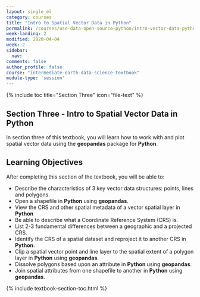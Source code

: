 ```yaml
---
layout: single_el
category: courses
title: "Intro to Spatial Vector Data in Python"
permalink: /courses/use-data-open-source-python/intro-vector-data-python/
week-landing: 2
modified: 2020-04-04
week: 2
sidebar:
  nav:
comments: false
author_profile: false
course: "intermediate-earth-data-science-textbook"
module-type: 'session'
---
```


{% include toc title="Section Three" icon="file-text" %}

<div class="notice--info" markdown="1">

## <i class="fa fa-ship" aria-hidden="true"></i> Section Three - Intro to Spatial Vector Data in Python

In section three of this textbook, you will learn how to work with and plot spatial vector data using the **geopandas** package for **Python**. 


## <i class="fa fa-graduation-cap" aria-hidden="true"></i> Learning Objectives

After completing this section of the textbook, you will be able to:

* Describe the characteristics of 3 key vector data structures: points, lines and polygons.
* Open a shapefile in **Python** using **geopandas**.
* View the CRS and other spatial metadata of a vector spatial layer in **Python**
* Be able to describe what a Coordinate Reference System (CRS) is.
* List 2-3 fundamental differences between a geographic and a projected CRS.
* Identify the CRS of a spatial dataset and reproject it to another CRS in **Python**.
* Clip a spatial vector point and line layer to the spatial extent of a polygon layer in **Python** using **geopandas**.
* Dissolve polygons based upon an attribute in **Python** using **geopandas**.
* Join spatial attributes from one shapefile to another in **Python** using **geopandas**.

</div>


{% include textbook-section-toc.html %}

